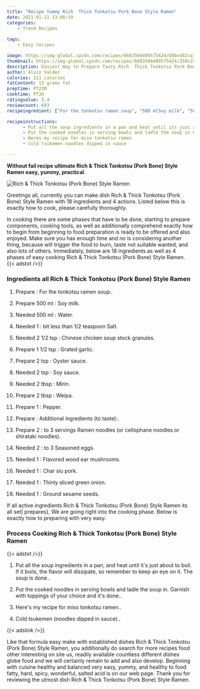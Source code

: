 ```yaml
---
title: "Recipe Yummy Rich  Thick Tonkotsu Pork Bone Style Ramen"
date: 2021-01-21 13:08:59
categories:
    - Trend Recipes
    
tags:
    - Easy recipes

image: https://img-global.cpcdn.com/recipes/6683504409575424/680x482cq70/rich-thick-tonkotsu-pork-bone-style-ramen-recipe-main-photo.jpg
thumbnail: https://img-global.cpcdn.com/recipes/6683504409575424/350x250cq70/rich-thick-tonkotsu-pork-bone-style-ramen-recipe-main-photo.jpg
description: Easiest Way to Prepare Tasty Rich  Thick Tonkotsu Pork Bone Style Ramen with 18 ingredients and 4 stages of easy cooking.
author: Alvin Valdez
calories: 211 calories
fatContent: 13 grams fat
preptime: PT21M
cooktime: PT2H
ratingvalue: 3.4
reviewcount: 603
recipeingredient: ["For the tonkotsu ramen soup", "500 mlSoy milk", "500 mlWater", "1bit less than 12 teaspoon Salt", "2 1/2 tspChinese chicken soup stock granules", "1 1/2 tspGrated garlic", "2 tspOyster sauce", "2 tspSoy sauce", "2 tbspMirin", "2 tbspWeipa", "1Pepper", "Additional ingredients to taste", "2to 3 servings Ramen noodles or cellophane noodles or shirataki noodles", "2to 3 Seasoned eggs", "1Flavored wood ear mushrooms", "1Char siu pork", "1Thinly sliced green onion", "1Ground sesame seeds"]

recipeinstructions: 
      - Put all the soup ingredients in a pan and heat until its just about to boil If it boils the flavor will dissipate so remember to keep an eye on it The soup is done 
      - Put the cooked noodles in serving bowls and ladle the soup in Garnish with toppings of your choice and its done 
      - Heres my recipe for miso tonkotsu ramen 
      - Cold tsukemen noodles dipped in sauce

---
```




**Without fail recipe ultimate Rich &amp; Thick Tonkotsu (Pork Bone) Style Ramen easy, yummy, practical**. 


![Rich &amp; Thick Tonkotsu (Pork Bone) Style Ramen](https://img-global.cpcdn.com/recipes/6683504409575424/680x482cq70/rich-thick-tonkotsu-pork-bone-style-ramen-recipe-main-photo.jpg "Rich &amp; Thick Tonkotsu (Pork Bone) Style Ramen")




Greetings all, currently you can make dish Rich &amp; Thick Tonkotsu (Pork Bone) Style Ramen with 18 ingredients and 4 actions. Listed below this is exactly how to cook, please carefully thoroughly.

In cooking there are some phases that have to be done, starting to prepare components, cooking tools, as well as additionally comprehend exactly how to begin from beginning to food preparation is ready to be offered and also enjoyed. Make sure you has enough time and no is considering another thing, because will trigger the food to burn, taste not suitable wanted, and also lots of others. Immediately, below are 18 ingredients as well as 4 phases of easy cooking Rich &amp; Thick Tonkotsu (Pork Bone) Style Ramen.
{{< adstxt />}}

### Ingredients all Rich &amp; Thick Tonkotsu (Pork Bone) Style Ramen


1. Prepare  : For the tonkotsu ramen soup:.

1. Prepare 500 ml : Soy milk.

1. Needed 500 ml : Water.

1. Needed 1 : bit less than 1/2 teaspoon Salt.

1. Needed 2 1/2 tsp : Chinese chicken soup stock granules.

1. Prepare 1 1/2 tsp : Grated garlic.

1. Prepare 2 tsp : Oyster sauce.

1. Needed 2 tsp : Soy sauce.

1. Needed 2 tbsp : Mirin.

1. Prepare 2 tbsp : Weipa.

1. Prepare 1 : Pepper.

1. Prepare  : Additional ingredients (to taste):.

1. Prepare 2 : to 3 servings Ramen noodles (or cellophane noodles or shirataki noodles).

1. Needed 2 : to 3 Seasoned eggs.

1. Needed 1 : Flavored wood ear mushrooms.

1. Needed 1 : Char siu pork.

1. Needed 1 : Thinly sliced green onion.

1. Needed 1 : Ground sesame seeds.



If all active ingredients Rich &amp; Thick Tonkotsu (Pork Bone) Style Ramen its all set| prepares}, We are going right into the cooking phase. Below is exactly how to preparing with very easy.

### Process Cooking Rich &amp; Thick Tonkotsu (Pork Bone) Style Ramen

{{< adstxt />}}


1. Put all the soup ingredients in a pan, and heat until it&#39;s just about to boil. If it boils, the flavor will dissipate, so remember to keep an eye on it. The soup is done..



1. Put the cooked noodles in serving bowls and ladle the soup in. Garnish with toppings of your choice and it&#39;s done..



1. Here&#39;s my recipe for miso tonkotsu ramen..



1. Cold tsukemen (noodles dipped in sauce)..





{{< adslink />}}

Like that formula easy make with established dishes Rich &amp; Thick Tonkotsu (Pork Bone) Style Ramen, you additionally do search for more recipes food other interesting on site us, readily available countless different dishes globe food and we will certainly remain to add and also develop. Beginning with cuisine healthy and balanced very easy, yummy, and healthy to food fatty, hard, spicy, wonderful, salted acid is on our web page. Thank you for reviewing the utmost dish Rich &amp; Thick Tonkotsu (Pork Bone) Style Ramen.

